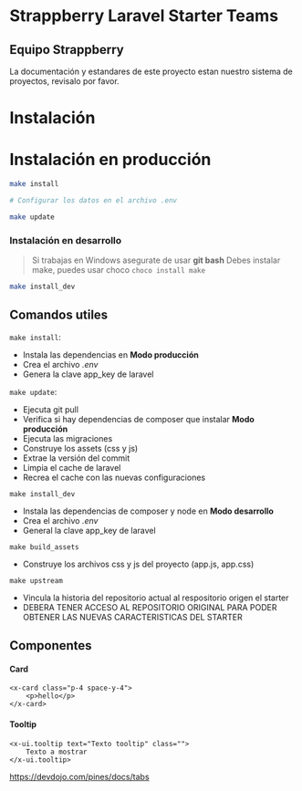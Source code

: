 # Strappberry Laravel Starter Teams

## Equipo Strappberry

La documentación y estandares de este proyecto estan nuestro sistema de proyectos, revisalo por favor.

# Instalación

# Instalación en producción

```bash
make install

# Configurar los datos en el archivo .env

make update
```

### Instalación en desarrollo

> Si trabajas en Windows asegurate de usar **git bash**
> Debes instalar make, puedes usar choco
> `choco install make`

```bash
make install_dev
```

## Comandos utiles

`make install`: 
- Instala las dependencias en **Modo producción**
- Crea el archivo _.env_
- Genera la clave app_key de laravel

`make update`:
- Ejecuta git pull
- Verifica si hay dependencias de composer que instalar **Modo producción**
- Ejecuta las migraciones
- Construye los assets (css y js)
- Extrae la versión del commit
- Limpia el cache de laravel
- Recrea el cache con las nuevas configuraciones

`make install_dev`
- Instala las dependencias de composer y node en **Modo desarrollo**
- Crea el archivo _.env_
- General la clave app_key de laravel

`make build_assets`
- Construye los archivos css y js del proyecto (app.js, app.css)

`make upstream`
- Vincula la historia del repositorio actual al respositorio origen el starter
- DEBERA TENER ACCESO AL REPOSITORIO ORIGINAL PARA PODER OBTENER LAS NUEVAS CARACTERISTICAS DEL STARTER

## Componentes

#### Card
```blade
<x-card class="p-4 space-y-4">
    <p>hello</p>
</x-card>
```

#### Tooltip

```blade
<x-ui.tooltip text="Texto tooltip" class="">
    Texto a mostrar
</x-ui.tooltip>
```


https://devdojo.com/pines/docs/tabs
